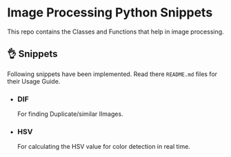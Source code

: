 # Image Processing Python Snippets

This repo contains the Classes and Functions that help in image processing.

## 👌 Snippets

Following snippets have been implemented. Read there `README.md` files for their Usage Guide.

- ### DIF
  For finding Duplicate/similar IImages.
- ### HSV
  For calculating the HSV value for color detection in real time.
